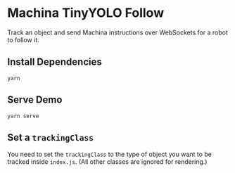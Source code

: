 # Machina TinyYOLO Follow

Track an object and send Machina instructions over WebSockets for a robot to follow it.

## Install Dependencies
    yarn

## Serve Demo
    yarn serve
    
## Set a `trackingClass`

You need to set the `trackingClass` to the type of object you want to be tracked inside `index.js`. (All other classes are ignored for rendering.)